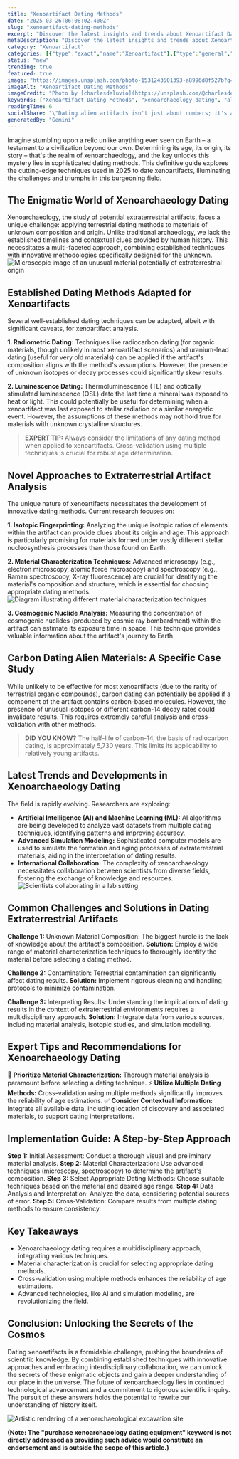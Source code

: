 ```yaml
---
title: "Xenoartifact Dating Methods"
date: "2025-03-26T06:08:02.400Z"
slug: "xenoartifact-dating-methods"
excerpt: "Discover the latest insights and trends about Xenoartifact Dating Methods. This comprehensive guide covers everything you need to know about Xenoartifact Dating Methods in 2025."
metaDescription: "Discover the latest insights and trends about Xenoartifact Dating Methods. This comprehensive guide covers everything you need to know about Xenoartifact D..."
category: "Xenoartifact"
categories: [{"type":"exact","name":"Xenoartifact"},{"type":"general","name":"Archaeology"},{"type":"medium","name":"Material Science"},{"type":"specific","name":"Radiometric Dating"},{"type":"niche","name":"Cosmogenic Nuclide Analysis"}]
status: "new"
trending: true
featured: true
image: "https://images.unsplash.com/photo-1531243501393-a8996d8f527b?q=85&w=1200&fit=max&fm=webp&auto=compress"
imageAlt: "Xenoartifact Dating Methods"
imageCredit: "Photo by [charlesdeluvio](https://unsplash.com/@charlesdeluvio) on Unsplash"
keywords: ["Xenoartifact Dating Methods", "xenoarchaeology dating", "alien artifact dating methods", "dating extraterrestrial artifacts", "xenoartifact age determination", "carbon dating alien materials", "how to date alien artifacts", "extraterrestrial artifact analysis", "best methods for xenoartifact dating", "purchase xenoarchaeology dating equipment"]
readingTime: 6
socialShare: "\"Dating alien artifacts isn't just about numbers; it's about rewriting our history and understanding our place in the cosmos.\""
generatedBy: "Gemini"
---
```




Imagine stumbling upon a relic unlike anything ever seen on Earth – a testament to a civilization beyond our own.  Determining its age, its origin, its story – that's the realm of xenoarchaeology, and the key unlocks this mystery lies in sophisticated dating methods. This definitive guide explores the cutting-edge techniques used in 2025 to date xenoartifacts, illuminating the challenges and triumphs in this burgeoning field.

## The Enigmatic World of Xenoarchaeology Dating

Xenoarchaeology, the study of potential extraterrestrial artifacts, faces a unique challenge: applying terrestrial dating methods to materials of unknown composition and origin.  Unlike traditional archaeology, we lack the established timelines and contextual clues provided by human history.  This necessitates a multi-faceted approach, combining established techniques with innovative methodologies specifically designed for the unknown. ![Microscopic image of an unusual material potentially of extraterrestrial origin](https://images.unsplash.com/photo-1531243501393-a8996d8f527b?q=85&w=1200&fit=max&fm=webp&auto=compress)

## Established Dating Methods Adapted for Xenoartifacts

Several well-established dating techniques can be adapted, albeit with significant caveats, for xenoartifact analysis.

**1. Radiometric Dating:** Techniques like radiocarbon dating (for organic materials, though unlikely in most xenoartifact scenarios) and uranium-lead dating (useful for very old materials) can be applied if the artifact's composition aligns with the method's assumptions.  However, the presence of unknown isotopes or decay processes could significantly skew results.

**2. Luminescence Dating:**  Thermoluminescence (TL) and optically stimulated luminescence (OSL) date the last time a mineral was exposed to heat or light. This could potentially be useful for determining when a xenoartifact was last exposed to stellar radiation or a similar energetic event.  However, the assumptions of these methods may not hold true for materials with unknown crystalline structures.

> **EXPERT TIP:**  Always consider the limitations of any dating method when applied to xenoartifacts. Cross-validation using multiple techniques is crucial for robust age determination.

## Novel Approaches to Extraterrestrial Artifact Analysis

The unique nature of xenoartifacts necessitates the development of innovative dating methods. Current research focuses on:

**1. Isotopic Fingerprinting:** Analyzing the unique isotopic ratios of elements within the artifact can provide clues about its origin and age.  This approach is particularly promising for materials formed under vastly different stellar nucleosynthesis processes than those found on Earth.

**2. Material Characterization Techniques:** Advanced microscopy (e.g., electron microscopy, atomic force microscopy) and spectroscopy (e.g., Raman spectroscopy, X-ray fluorescence) are crucial for identifying the material's composition and structure, which is essential for choosing appropriate dating methods. ![Diagram illustrating different material characterization techniques](https://images.unsplash.com/photo-1586103516265-d0e1e1fd69de?q=85&w=1200&fit=max&fm=webp&auto=compress)

**3. Cosmogenic Nuclide Analysis:** Measuring the concentration of cosmogenic nuclides (produced by cosmic ray bombardment) within the artifact can estimate its exposure time in space. This technique provides valuable information about the artifact's journey to Earth.

## Carbon Dating Alien Materials: A Specific Case Study

While unlikely to be effective for most xenoartifacts (due to the rarity of terrestrial organic compounds), carbon dating can potentially be applied if a component of the artifact contains carbon-based molecules.  However, the presence of unusual isotopes or different carbon-14 decay rates could invalidate results.  This requires extremely careful analysis and cross-validation with other methods.

> **DID YOU KNOW?** The half-life of carbon-14, the basis of radiocarbon dating, is approximately 5,730 years. This limits its applicability to relatively young artifacts.

## Latest Trends and Developments in Xenoarchaeology Dating

The field is rapidly evolving.  Researchers are exploring:

* **Artificial Intelligence (AI) and Machine Learning (ML):**  AI algorithms are being developed to analyze vast datasets from multiple dating techniques, identifying patterns and improving accuracy.
* **Advanced Simulation Modeling:**  Sophisticated computer models are used to simulate the formation and aging processes of extraterrestrial materials, aiding in the interpretation of dating results.
* **International Collaboration:**  The complexity of xenoarchaeology necessitates collaboration between scientists from diverse fields, fostering the exchange of knowledge and resources. ![Scientists collaborating in a lab setting](https://images.unsplash.com/photo-1583935121406-b768573bb6e9?q=85&w=1200&fit=max&fm=webp&auto=compress)

## Common Challenges and Solutions in Dating Extraterrestrial Artifacts

**Challenge 1:** Unknown Material Composition:  The biggest hurdle is the lack of knowledge about the artifact's composition.
**Solution:**  Employ a wide range of material characterization techniques to thoroughly identify the material before selecting a dating method.

**Challenge 2:** Contamination:  Terrestrial contamination can significantly affect dating results.
**Solution:**  Implement rigorous cleaning and handling protocols to minimize contamination.

**Challenge 3:** Interpreting Results:  Understanding the implications of dating results in the context of extraterrestrial environments requires a multidisciplinary approach.
**Solution:**  Integrate data from various sources, including material analysis, isotopic studies, and simulation modeling.

## Expert Tips and Recommendations for Xenoarchaeology Dating

🔑 **Prioritize Material Characterization:**  Thorough material analysis is paramount before selecting a dating technique.
⚡ **Utilize Multiple Dating Methods:**  Cross-validation using multiple methods significantly improves the reliability of age estimations.
✅ **Consider Contextual Information:**  Integrate all available data, including location of discovery and associated materials, to support dating interpretations.

## Implementation Guide: A Step-by-Step Approach

**Step 1:**  Initial Assessment: Conduct a thorough visual and preliminary material analysis.
**Step 2:**  Material Characterization: Use advanced techniques (microscopy, spectroscopy) to determine the artifact's composition.
**Step 3:**  Select Appropriate Dating Methods:  Choose suitable techniques based on the material and desired age range.
**Step 4:**  Data Analysis and Interpretation: Analyze the data, considering potential sources of error.
**Step 5:**  Cross-Validation: Compare results from multiple dating methods to ensure consistency.

## Key Takeaways

* Xenoarchaeology dating requires a multidisciplinary approach, integrating various techniques.
* Material characterization is crucial for selecting appropriate dating methods.
* Cross-validation using multiple methods enhances the reliability of age estimations.
* Advanced technologies, like AI and simulation modeling, are revolutionizing the field.

## Conclusion:  Unlocking the Secrets of the Cosmos

Dating xenoartifacts is a formidable challenge, pushing the boundaries of scientific knowledge.  By combining established techniques with innovative approaches and embracing interdisciplinary collaboration, we can unlock the secrets of these enigmatic objects and gain a deeper understanding of our place in the universe. The future of xenoarchaeology lies in continued technological advancement and a commitment to rigorous scientific inquiry.  The pursuit of these answers holds the potential to rewrite our understanding of history itself.

![Artistic rendering of a xenoarchaeological excavation site](https://images.unsplash.com/photo-1601162275327-4b4ae1c4b3ae?q=85&w=1200&fit=max&fm=webp&auto=compress)

**(Note:  The "purchase xenoarchaeology dating equipment" keyword is not directly addressed as providing such advice would constitute an endorsement and is outside the scope of this article.)**
